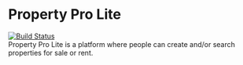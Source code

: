 # Property Pro Lite
[![Build Status](https://travis-ci.org/SamuelKoroh/PropertyProLite.svg?branch=backend)](https://travis-ci.org/SamuelKoroh/PropertyProLite)
<br/>Property Pro Lite is a platform where people can create and/or search properties for sale or rent.
